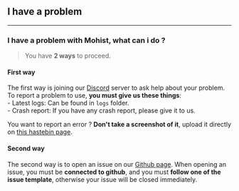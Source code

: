 ## I have a problem
---

### I have a problem with Mohist, what can i do ?

> You have **2 ways** to proceed.

#### First way

The first way is joining our [Discord](https://discord.gg/mohist) server to ask help about your problem.    
To report a problem to use, **you must give us these things**:    
    - Latest logs: Can be found in `logs` folder.    
    - Crash report: If you have any crash report, please give it to us.

You want to report an error ? **Don't take a screenshot of it**, upload it directly on [this hastebin page](https://paste.ubuntu.com).

#### Second way

The second way is to open an issue on our [Github page](https://github.com/MohistMC/Mohist/issues). When opening an issue, you must be **connected to github**, and you must **follow one of the issue template**, otherwise your issue will be closed immediately.

